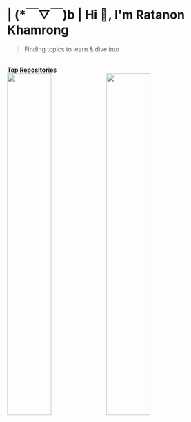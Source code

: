# | (*￣▽￣)b | Hi 👋, I'm Ratanon Khamrong

> Finding topics to learn & dive into
<br>
<b>Top Repositories</b>
<div width="100%" align="center">

  <a href="https://github.com/Naxocist/POSN-IPST" align="left">
    <img align="left" width="45%" src="https://github-readme-stats.vercel.app/api/pin/?username=Naxocist&repo=POSN-IPST&title_color=ffffff&text_color=ffffff&icon_color=ef4444&bg_color=000000&hide_border=true&locale=en" />
  </a>
</div>


<div width="100%" align="center">
    <a href="https://github.com/Naxocist/Treatlie" align="left">
        <img align="left" width="45%" src="https://github-readme-stats.vercel.app/api/pin/?username=Naxocist&repo=Treatlie&title_color=ffffff&text_color=ffffff&icon_color=ef4444&bg_color=000000&hide_border=true&locale=en" />
    </a>
</div>
